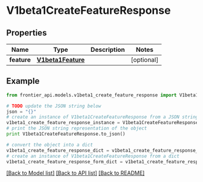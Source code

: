 # V1beta1CreateFeatureResponse


## Properties
Name | Type | Description | Notes
------------ | ------------- | ------------- | -------------
**feature** | [**V1beta1Feature**](V1beta1Feature.md) |  | [optional] 

## Example

```python
from frontier_api.models.v1beta1_create_feature_response import V1beta1CreateFeatureResponse

# TODO update the JSON string below
json = "{}"
# create an instance of V1beta1CreateFeatureResponse from a JSON string
v1beta1_create_feature_response_instance = V1beta1CreateFeatureResponse.from_json(json)
# print the JSON string representation of the object
print V1beta1CreateFeatureResponse.to_json()

# convert the object into a dict
v1beta1_create_feature_response_dict = v1beta1_create_feature_response_instance.to_dict()
# create an instance of V1beta1CreateFeatureResponse from a dict
v1beta1_create_feature_response_form_dict = v1beta1_create_feature_response.from_dict(v1beta1_create_feature_response_dict)
```
[[Back to Model list]](../README.md#documentation-for-models) [[Back to API list]](../README.md#documentation-for-api-endpoints) [[Back to README]](../README.md)


